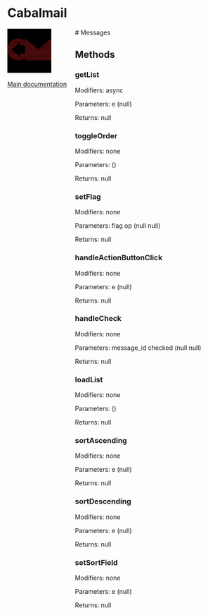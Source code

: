 # Cabalmail
<div style="width: 10em; float:left; height: 100%; padding-right: 1em;"><img src="/docs/logo.png" width="100" />
<p><a href="/README.md">Main documentation</a></p>
</div><div style="padding-left: 11em;">
# Messages


## Methods
### getList
Modifiers: async

Parameters: e (null)

Returns: null

### toggleOrder
Modifiers: none

Parameters:  ()

Returns: null

### setFlag
Modifiers: none

Parameters: flag
op (null
null)

Returns: null

### handleActionButtonClick
Modifiers: none

Parameters: e (null)

Returns: null

### handleCheck
Modifiers: none

Parameters: message_id
checked (null
null)

Returns: null

### loadList
Modifiers: none

Parameters:  ()

Returns: null

### sortAscending
Modifiers: none

Parameters: e (null)

Returns: null

### sortDescending
Modifiers: none

Parameters: e (null)

Returns: null

### setSortField
Modifiers: none

Parameters: e (null)

Returns: null

</div>
